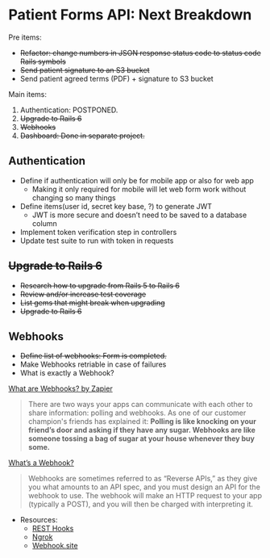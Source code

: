 # Patient Forms API: Next Breakdown

Pre items:
- ~~Refactor: change numbers in JSON response status code to status code Rails symbols~~
- ~~Send patient signature to an S3 bucket~~
- Send patient agreed terms (PDF) + signature to S3 bucket

Main items:
1. Authentication: POSTPONED.
2. ~~Upgrade to Rails 6~~
3. ~~Webhooks~~
4. ~~Dashboard: Done in separate project.~~

## Authentication

- Define if authentication will only be for mobile app or also for web app
    - Making it only required for mobile will let web form work without changing so many things
- Define items(user id, secret key base, ?) to generate JWT
    - JWT is more secure and doesn’t need to be saved to a database column
- Implement token verification step in controllers
- Update test suite to run with token in requests

## ~~Upgrade to Rails 6~~

- ~~Research how to upgrade from Rails 5 to Rails 6~~
- ~~Review and/or increase test coverage~~
- ~~List gems that might break when upgrading~~
- ~~Upgrade to Rails 6~~

## Webhooks

- ~~Define list of webhooks: Form is completed.~~
- Make Webhooks retriable in case of failures
- What is exactly a Webhook?

[What are Webhooks? by Zapier](https://zapier.com/blog/what-are-webhooks/)
> There are two ways your apps can communicate with each other to share information: polling and webhooks. As one of our customer champion's friends has explained it: **Polling is like knocking on your friend’s door and asking if they have any sugar. Webhooks are like someone tossing a bag of sugar at your house whenever they buy some.**

[What’s a Webhook?](https://sendgrid.com/blog/whats-webhook/)
> Webhooks are sometimes referred to as “Reverse APIs,” as they give you what amounts to an API spec, and you must design an API for the webhook to use. The webhook will make an HTTP request to your app (typically a POST), and you will then be charged with interpreting it.


- Resources:
    - [REST Hooks](https://resthooks.org/)
    - [Ngrok](https://ngrok.com/)
    - [Webhook.site](https://webhook.site/)

